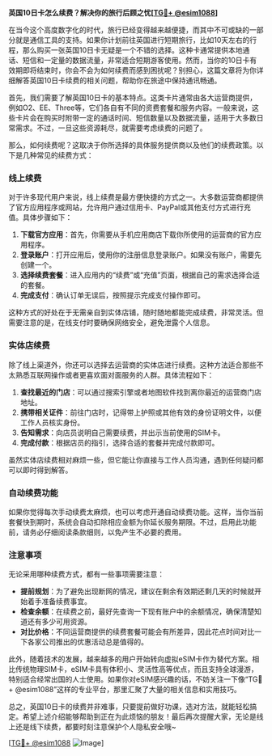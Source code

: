 **英国10日卡怎么续费？解决你的旅行后顾之忧[[TG💪+ @esim1088](https://t.me/s/esim1088)]**

在当今这个高度数字化的时代，旅行已经变得越来越便捷，而其中不可或缺的一部分就是通信工具的支持。如果你计划前往英国进行短期旅行，比如10天左右的行程，那么购买一张英国10日卡无疑是一个不错的选择。这种卡通常提供本地通话、短信和一定量的数据流量，非常适合短期游客使用。然而，当你的10日卡有效期即将结束时，你会不会为如何续费而感到困扰呢？别担心，这篇文章将为你详细解答英国10日卡续费的相关问题，帮助你在旅途中保持通讯畅通。

首先，我们需要了解英国10日卡的基本特点。这类卡片通常由各大运营商提供，例如O2、EE、Three等，它们各自有不同的资费套餐和服务内容。一般来说，这些卡片会在购买时附带一定的通话时间、短信数量以及数据流量，适用于大多数日常需求。不过，一旦这些资源耗尽，就需要考虑续费的问题了。

那么，如何续费呢？这取决于你所选择的具体服务提供商以及他们的续费政策。以下是几种常见的续费方式：

### 线上续费

对于许多现代用户来说，线上续费是最方便快捷的方式之一。大多数运营商都提供了官方应用程序或网站，允许用户通过信用卡、PayPal或其他支付方式进行充值。具体步骤如下：

1. **下载官方应用**：首先，你需要从手机应用商店下载你所使用的运营商的官方应用程序。
2. **登录账户**：打开应用后，使用你的注册信息登录账户。如果没有账户，需要先创建一个。
3. **选择续费套餐**：进入应用内的“续费”或“充值”页面，根据自己的需求选择合适的套餐。
4. **完成支付**：确认订单无误后，按照提示完成支付操作即可。

这种方式的好处在于无需亲自到实体店铺，随时随地都能完成续费，非常灵活。但需要注意的是，在线支付时要确保网络安全，避免泄露个人信息。

### 实体店续费

除了线上渠道外，你还可以选择去运营商的实体店进行续费。这种方法适合那些不太熟悉互联网操作或者更喜欢面对面服务的人群。具体流程如下：

1. **查找最近的门店**：可以通过搜索引擎或者地图软件找到离你最近的运营商门店地址。
2. **携带相关证件**：前往门店时，记得带上护照或其他有效的身份证明文件，以便工作人员核实身份。
3. **告知需求**：向店员说明自己需要续费，并出示当前使用的SIM卡。
4. **完成付款**：根据店员的指引，选择合适的套餐并完成付款即可。

虽然实体店续费相对麻烦一些，但它能让你直接与工作人员沟通，遇到任何疑问都可以即时得到解答。

### 自动续费功能

如果你觉得每次手动续费太麻烦，也可以考虑开通自动续费功能。这样，当你当前套餐快到期时，系统会自动扣除相应金额为你延长服务期限。不过，启用此功能前，请务必仔细阅读条款细则，以免产生不必要的费用。

### 注意事项

无论采用哪种续费方式，都有一些事项需要注意：

- **提前规划**：为了避免出现断网的情况，建议在剩余有效期还剩几天的时候就开始着手准备续费事宜。
- **检查余额**：在续费之前，最好先查询一下现有账户中的余额情况，确保清楚知道还有多少可用资源。
- **对比价格**：不同运营商提供的续费套餐可能会有所差异，因此花点时间对比一下各家公司推出的优惠活动总是值得的。

此外，随着技术的发展，越来越多的用户开始转向虚拟eSIM卡作为替代方案。相比传统物理SIM卡，eSIM卡具有体积小、灵活性高等优点，而且支持全球漫游，特别适合经常出国的人士使用。如果你对eSIM感兴趣的话，不妨关注一下像“TG💪+ @esim1088”这样的专业平台，那里汇聚了大量的相关信息和实用技巧。

总之，英国10日卡的续费并非难事，只要提前做好功课，选对方法，就能轻松搞定。希望上述介绍能够帮助到正在为此烦恼的朋友！最后再次提醒大家，无论是线上还是线下续费，都要时刻注意保护个人隐私安全哦~

[[TG💪+ @esim1088](https://t.me/s/esim1088) ![Image](https://i.postimg.cc/4NQfJmqS/Snipaste-2025-05-13-00-14-12.png)]